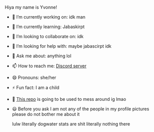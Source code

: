 Hiya my name is Yvonne!

- 🔭 I’m currently working on: idk man
- 🌱 I’m currently learning: Jabaskirpt
- 👯 I’m looking to collaborate on: idk
- 🤔 I’m looking for help with: maybe jabascirpt idk
- 💬 Ask me about: anything lol
- 📫 How to reach me: [Discord server](https://discord.gg/)
- 😄 Pronouns: she/her
- ⚡ Fun fact: I am a child
- 🌸 [This repo](https://github.com/crytorr/crytorr) is going to be used to mess around ig lmao
- 😃 Before you ask I am not any of the people in my profile pictures please do not bother me about it


  lulw literally dogwater stats are shit literally nothing there

